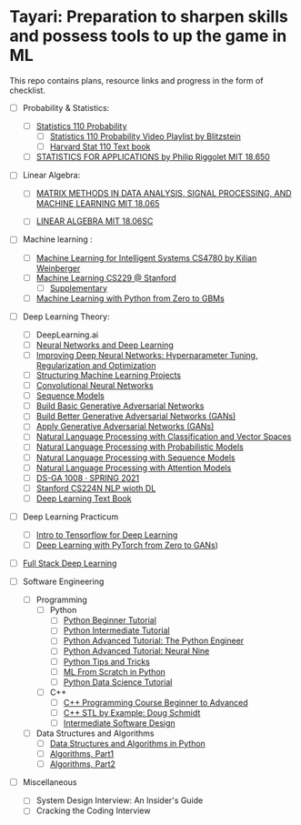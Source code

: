 # Tayari: Preparation to sharpen skills and possess tools to up the game in ML

This repo contains plans, resource links and progress in the form of checklist. 

- [ ] Probability & Statistics: 
  - [ ] [Statistics 110 Probability](https://projects.iq.harvard.edu/stat110/home)
    - [ ] [Statistics 110 Probability Video Playlist by Blitzstein](https://www.youtube.com/playlist?list=PL2SOU6wwxB0uwwH80KTQ6ht66KWxbzTIo)
    - [ ] [Harvard Stat 110 Text book](https://drive.google.com/file/d/1VmkAAGOYCTORq1wxSQqy255qLJjTNvBI/)
  - [ ] [STATISTICS FOR APPLICATIONS by Philip Riggolet MIT 18.650](https://ocw.mit.edu/courses/18-650-statistics-for-applications-fall-2016/)

- [ ] Linear Algebra:
  - [ ] [MATRIX METHODS IN DATA ANALYSIS, SIGNAL PROCESSING, AND MACHINE LEARNING MIT 18.065](https://ocw.mit.edu/courses/18-065-matrix-methods-in-data-analysis-signal-processing-and-machine-learning-spring-2018/) 
  - [ ] [LINEAR ALGEBRA MIT 18.06SC](https://ocw.mit.edu/courses/18-06sc-linear-algebra-fall-2011/)


- [ ] Machine learning :
  - [ ] [Machine Learning for Intelligent Systems CS4780 by Kilian Weinberger](https://www.cs.cornell.edu/courses/cs4780/2018fa/lectures/)
  - [ ] [Machine Learning CS229 @ Stanford](https://www.youtube.com/playlist?list=PLoROMvodv4rMiGQp3WXShtMGgzqpfVfbU) 
    - [ ] [Supplementary](https://cs229.stanford.edu/)
  - [ ] [Machine Learning with Python from Zero to GBMs](https://jovian.ai/learn/machine-learning-with-python-zero-to-gbms)

- [ ] Deep Learning Theory:
  - [ ]  DeepLearning.ai
    - [ ] [Neural Networks and Deep Learning](https://www.coursera.org/learn/neural-networks-deep-learning)  
    - [ ] [Improving Deep Neural Networks: Hyperparameter Tuning, Regularization and Optimization](https://www.coursera.org/learn/deep-neural-network)
    - [ ] [Structuring Machine Learning Projects](https://www.coursera.org/learn/machine-learning-projects)
    - [ ] [Convolutional Neural Networks](https://www.coursera.org/learn/convolutional-neural-networks)
    - [ ] [Sequence Models](https://www.coursera.org/learn/nlp-sequence-models)
    - [ ] [Build Basic Generative Adversarial Networks](https://www.coursera.org/learn/build-basic-generative-adversarial-networks-gans)
    - [ ] [Build Better Generative Adversarial Networks (GANs)](https://www.coursera.org/learn/build-better-generative-adversarial-networks-gans)
    - [ ] [Apply Generative Adversarial Networks (GANs)](https://www.coursera.org/learn/apply-generative-adversarial-networks-gans)
    - [ ] [Natural Language Processing with Classification and Vector Spaces](https://www.coursera.org/learn/classification-vector-spaces-in-nlp)
    - [ ] [Natural Language Processing with Probabilistic Models](https://www.coursera.org/learn/probabilistic-models-in-nlp)
    - [ ] [Natural Language Processing with Sequence Models](https://www.coursera.org/learn/sequence-models-in-nlp)
    - [ ] [Natural Language Processing with Attention Models](https://www.coursera.org/learn/attention-models-in-nlp)
  - [ ] [DS-GA 1008 · SPRING 2021](https://cds.nyu.edu/deep-learning/)
  - [ ] [Stanford CS224N NLP wioth DL](https://www.youtube.com/watch?v=rmVRLeJRkl4&list=PLoROMvodv4rOSH4v6133s9LFPRHjEmbmJ)
  - [ ] [Deep Learning Text Book](https://www.deeplearningbook.org/)
 
- [ ] Deep Learning Practicum
  - [ ] [Intro to Tensorflow for Deep Learning](https://www.udacity.com/course/intro-to-tensorflow-for-deep-learning--ud187)
  - [ ] [Deep Learning with PyTorch from Zero to GANs](https://jovian.ai/learn/deep-learning-with-pytorch-zero-to-gans))

- [ ] [Full Stack Deep Learning](https://fullstackdeeplearning.com/spring2021/)

- [ ] Software Engineering
  - [ ] Programming
    - [ ] Python
      - [ ] [Python Beginner Tutorial](https://www.youtube.com/playlist?list=PL7yh-TELLS1E6dNCzfQl-NG-KJP3C-4mc)
      - [ ] [Python Intermediate Tutorial](https://www.youtube.com/playlist?list=PL7yh-TELLS1F3KytMVZRFO-xIo_S2_Jg1)
      - [ ] [Python Advanced Tutorial: The Python Engineer](https://www.python-engineer.com/courses/advancedpython/)
      - [ ] [Python Advanced Tutorial: Neural Nine](https://www.youtube.com/playlist?list=PL7yh-TELLS1FuqLSjl5bgiQIEH25VEmIc)
      - [ ] [Python Tips and Tricks](https://www.youtube.com/playlist?list=PL7yh-TELLS1GNyuvPsFEqb7JVMEUTtuau)    
      - [ ] [ML From Scratch in Python](https://www.python-engineer.com/courses/mlfromscratch/)
      - [ ] [Python Data Science Tutorial](https://www.youtube.com/playlist?list=PL7yh-TELLS1FfO5Q8KHK31VgsrcnWcTAk)
    - [ ] C++
      - [ ] [C++ Programming Course Beginner to Advanced](https://www.youtube.com/watch?v=8jLOx1hD3_o)
      - [ ] [C++ STL by Example: Doug Schmidt](https://www.youtube.com/playlist?list=PLZ9NgFYEMxp5oH3mrr4IlFBn03rjS-gN1)
      - [ ] [Intermediate Software Design](https://www.dre.vanderbilt.edu/~schmidt/cs251/)

  - [ ] Data Structures and Algorithms
    - [ ] [Data Structures and Algorithms in Python](https://jovian.ai/learn/data-structures-and-algorithms-in-python)
    - [ ] [Algorithms, Part1](https://www.coursera.org/learn/algorithms-part1)
    - [ ] [Algorithms, Part2](https://www.coursera.org/learn/algorithms-part2)

- [ ] Miscellaneous
  - [ ] System Design Interview: An Insider's Guide
  - [ ] Cracking the Coding Interview  
